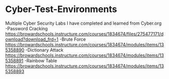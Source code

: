 # Cyber-Test-Environments
Multiple Cyber Security Labs I have completed and learned from Cyber.org
-Password Cracking
https://browardschools.instructure.com/courses/1834674/files/275477171/download?download_frd=1
-Brute Force
https://browardschools.instructure.com/courses/1834674/modules/items/135358890
-Dictionary Attack
https://browardschools.instructure.com/courses/1834674/modules/items/135358891
-Rainbow Table
https://browardschools.instructure.com/courses/1834674/modules/items/135358893
